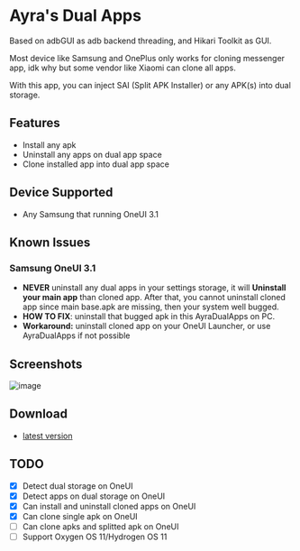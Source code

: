 # Ayra's Dual Apps
Based on adbGUI as adb backend threading, and Hikari Toolkit as GUI.

Most device like Samsung and OnePlus only works for cloning messenger app, idk why but some vendor like Xiaomi can clone all apps.

With this app, you can inject SAI (Split APK Installer) or any APK(s) into dual storage.

## Features
- Install any apk
- Uninstall any apps on dual app space
- Clone installed app into dual app space

## Device Supported
- Any Samsung that running OneUI 3.1

## Known Issues
### Samsung OneUI 3.1
- **NEVER** uninstall any dual apps in your settings storage, it will **Uninstall your main app** than cloned app. After that, you cannot uninstall cloned app since main base.apk are missing, then your system well bugged.
- **HOW TO FIX**: uninstall that bugged apk in this AyraDualApps on PC.
- **Workaround:** uninstall cloned app on your OneUI Launcher, or use AyraDualApps if not possible

## Screenshots
![image](https://user-images.githubusercontent.com/36266025/124391020-a610bb00-dd18-11eb-8fc5-ad16d69e7a99.png)

## Download
- [latest version](https://github.com/AyraHikari/AyraDualApps/releases/latest)

## TODO
- [x] Detect dual storage on OneUI
- [x] Detect apps on dual storage on OneUI
- [x] Can install and uninstall cloned apps on OneUI
- [x] Can clone single apk on OneUI
- [ ] Can clone apks and splitted apk on OneUI
- [ ] Support Oxygen OS 11/Hydrogen OS 11
